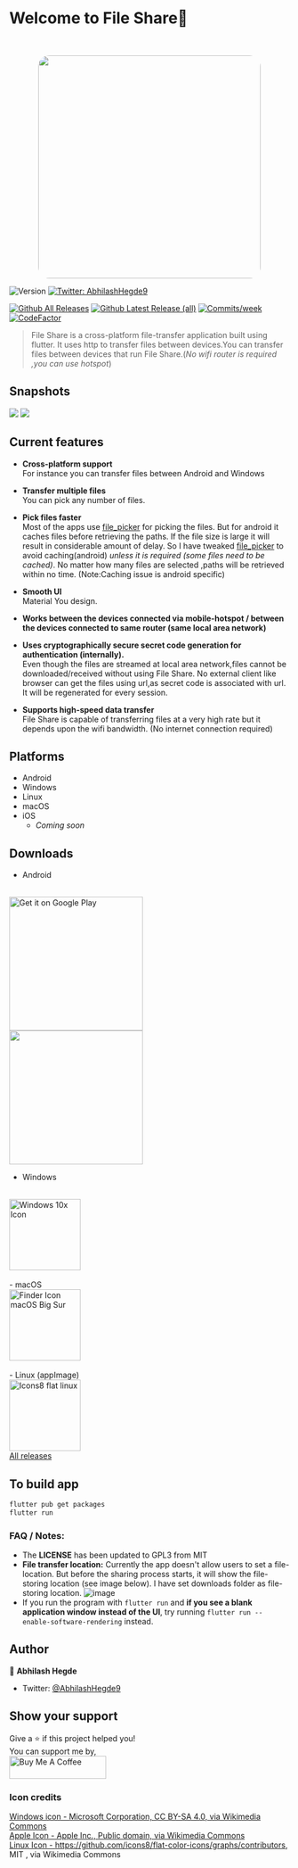 <h1 >Welcome to File Share👋</h1><br>
<p align="center"> <img style="border-radius:20px" src="fileshare.png" width="400px"></p>
<p>
  <img alt="Version" src="https://img.shields.io/badge/version-1.1.0-blue.svg?cacheSeconds=2592000" />
  <a href="https://twitter.com/AbhilashHegde9" target="_blank">
    <img alt="Twitter: AbhilashHegde9" src="https://img.shields.io/twitter/follow/AbhilashHegde9.svg?style=social" />
  </a>
  
  [![Github All Releases](https://img.shields.io/github/downloads/abhi16180/fileshare/total.svg)]()
  [![Github Latest Release (all)](https://img.shields.io/github/downloads/abhi16180/fileshare/v1.1.0/total)]()
  [![Commits/week](  https://img.shields.io/github/commit-activity/w/abhi16180/fileshare)]()
  [![CodeFactor](https://www.codefactor.io/repository/github/abhi16180/fileshare/badge)](https://www.codefactor.io/repository/github/abhi16180/fileshare)
</p>

> File Share is a cross-platform file-transfer application built using flutter. It uses http to transfer files between devices.You can transfer files between devices that run File Share.(*No wifi router is required ,you can use  hotspot*)


## Snapshots

<img src="snapshots/fileshare_desktop.png">
<img src="snapshots/fileshare_mobile.png">



## Current features

- **Cross-platform support**<br>
  For instance you can transfer files between Android and Windows
- **Transfer multiple files**<br>
  You can pick any number of files.
- **Pick files faster**<br>
  Most of the apps use <a href='https://github.com/miguelpruivo/flutter_file_picker'>file_picker</a> for picking the files. But for android it caches files before retrieving the paths. If the file size is large it will result in considerable amount of delay. So I have tweaked <a href='https://github.com/abhi16180/flutter_file_picker'>file_picker</a> to avoid caching(android) *unless it is required (some files need to be cached)*. No matter how many files are selected ,paths will be retrieved within no time.
  (Note:Caching issue is android specific)
- **Smooth UI**<br>
  Material You design.
- **Works between the devices connected via mobile-hotspot / between the devices connected to same router (same local area network)**

- **Uses cryptographically secure secret code generation for authentication (internally).**<br>
 Even though the files are streamed at local area network,files cannot be downloaded/received without using File Share. No external client like browser can get the files using url,as secret code is associated with url. It will be regenerated for every session.
- **Supports high-speed data transfer** <br>
  File Share is capable of transferring files at a very high rate but it depends upon the wifi bandwidth.
(No internet connection required)
## Platforms
- Android
- Windows 
- Linux
- macOS   
- iOS     
  - *Coming soon*


## Downloads

- Android 
<br>
<a href='https://play.google.com/store/apps/details?id=com.tripleafoodies.fileshare&pcampaignid=pcampaignidMKT-Other-global-all-co-prtnr-py-PartBadge-Mar2515-1' ><img alt='Get it on Google Play' src='https://play.google.com/intl/en_us/badges/static/images/badges/en_badge_web_generic.png' width=240px/></a>
<br>
<a href="https://apt.izzysoft.de/fdroid/index/apk/com.example.fileshare"><img src="https://gitlab.com/IzzyOnDroid/repo/-/raw/master/assets/IzzyOnDroid.png" width=240px> </a>
<br>

- Windows
<br>
<a title="Microsoft Corporation, CC BY-SA 4.0 &lt;https://creativecommons.org/licenses/by-sa/4.0&gt;, via Wikimedia Commons" href="https://github.com/abhi16180/fileshare/releases/download/v1.1.0/fileshare-windows-v1.1.0.exe"><img width="128" alt="Windows 10x Icon" src="https://upload.wikimedia.org/wikipedia/commons/thumb/5/5e/Windows_10x_Icon.png/512px-Windows_10x_Icon.png" width=128px></a>
<br>
<br>
- macOS
<br>
<a title="Apple Inc., Public domain, via Wikimedia Commons" href="https://github.com/abhi16180/fileshare/releases/download/v1.1.0/fileshare-macos-x86_64-v1.1.0.dmg"><img width="128" alt="Finder Icon macOS Big Sur" src="https://upload.wikimedia.org/wikipedia/commons/thumb/c/c9/Finder_Icon_macOS_Big_Sur.png/512px-Finder_Icon_macOS_Big_Sur.png" width=240px></a> 
<br>
<br>
- Linux (appImage)
<br>
<a title="https://github.com/icons8/flat-color-icons/graphs/contributors, MIT &lt;http://opensource.org/licenses/mit-license.php&gt;, via Wikimedia Commons" href="https://github.com/abhi16180/fileshare/releases/download/v1.1.0/File Share-Linux-Bundle-v1.1.0.zip"><img width="128" alt="Icons8 flat linux" src="https://upload.wikimedia.org/wikipedia/commons/thumb/f/f1/Icons8_flat_linux.svg/512px-Icons8_flat_linux.svg.png" width=240px></a>
<br>
<a href="https://github.com/abhi16180/fileshare/releases/">All releases</a><br>


## To build app
```sh
flutter pub get packages
flutter run
```

### FAQ / Notes: 
- The **LICENSE** has been updated to GPL3 from MIT 
- **File transfer location:** Currently the app doesn't allow users to set a file-location. But before the sharing process starts, it will show the file-storing location (see image below). I have set downloads folder as file-storing location.
![image](https://user-images.githubusercontent.com/63426722/191982511-b5d6fab2-7fb9-4588-b014-7957c4b1829d.png)
- If you run the program with `flutter run` and **if you see a blank application window instead of the UI**, try running `flutter run --enable-software-rendering` instead. 



## Author

👤 **Abhilash Hegde**

* Twitter: [@AbhilashHegde9](https://twitter.com/AbhilashHegde9)

## Show your support

Give a ⭐️ if this project helped you!
<br>
You can support me by,
<br>
<a href="https://www.buymeacoffee.com/abhi1.6180" target="_blank"><img src="https://cdn.buymeacoffee.com/buttons/default-orange.png" alt="Buy Me A Coffee" height="41" width="174"></a>


### Icon credits 

<a href="https://creativecommons.org/licenses/by-sa/4.0">Windows icon - Microsoft Corporation, CC BY-SA 4.0, via Wikimedia Commons</a>
<br>
<a href="https://commons.wikimedia.org/wiki/File:Finder_Icon_macOS_Big_Sur.png">Apple Icon - Apple Inc., Public domain, via Wikimedia Commons</a>
<br>
<a href="http://opensource.org/licenses/mit-license.php">Linux Icon - https://github.com/icons8/flat-color-icons/graphs/contributors, MIT , via Wikimedia Commons</a>

